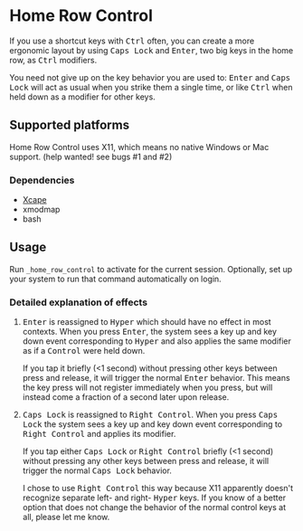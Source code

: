 # Home Row Control

If you use a shortcut keys with <kbd>Ctrl</kbd> often, you can create a more ergonomic layout by using <kbd>Caps Lock</kbd> and <kbd>Enter</kbd>, two big keys in the home row, as <kbd>Ctrl</kbd> modifiers.

You need not give up on the key behavior you are used to: <kbd>Enter</kbd> and <kbd>Caps Lock</kbd> will act as usual when you strike them a single time, or like <kbd>Ctrl</kbd> when held down as a modifier for other keys.

## Supported platforms

Home Row Control uses X11, which means no native Windows or Mac support. (help wanted! see bugs #1 and #2)

### Dependencies

* [Xcape](https://github.com/alols/xcape)
* xmodmap
* bash

## Usage

Run `_home_row_control` to activate for the current session. Optionally, set up your system to run that command automatically on login.

### Detailed explanation of effects

1. <kbd>Enter</kbd> is reassigned to <kbd>Hyper</kbd> which should
   have no effect in most contexts. When you press <kbd>Enter</kbd>,
   the system sees a key up and key down event corresponding to
   <kbd>Hyper</kbd> and also applies the same modifier as if a
   <kbd>Control</kbd> were held down.
   
   If you tap it briefly (<1 second) without pressing other keys
   between press and release, it will trigger the normal
   <kbd>Enter</kbd> behavior. This means the key press will not
   register immediately when you press, but will instead come a
   fraction of a second later upon release.

2. <kbd>Caps Lock</kbd> is reassigned to <kbd>Right Control</kbd>.
   When you press <kbd>Caps Lock</kbd> the system sees a key up and
   key down event corresponding to <kbd>Right Control</kbd> and
   applies its modifier.
   
   If you tap either <kbd>Caps Lock</kbd> or <kbd>Right Control</kbd>
   briefly (<1 second) without pressing any other keys between press
   and release, it will trigger the normal <kbd>Caps Lock</kbd>
   behavior.
   
   I chose to use <kbd>Right Control</kbd> this way because X11
   apparently doesn't recognize separate left- and right-
   <kbd>Hyper</kbd> keys. If you know of a better option that does not
   change the behavior of the normal control keys at all, please let
   me know.
